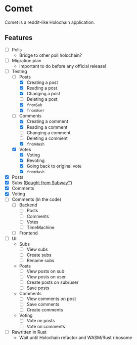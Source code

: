 # Comet
Comet is a reddit-like Holochain application.

## Features

- [ ] Polls
    - Bridge to other poll holochain?
- [ ] Migration plan
    - Important to do before any official release!
- [ ] Testing
    - [ ] Posts
        - [x] Creating a post
        - [x] Reading a post
        - [x] Changing a post
        - [ ] Deleting a post
        - [x] `fromSub`
        - [x] `fromUser`
    - [ ] Comments
        - [x] Creating a comment
        - [x] Reading a comment
        - [ ] Changing a comment
        - [ ] Deleting a comment
        - [x] `fromHash`
    - [x] Votes
        - [x] Voting
        - [x] Revoting
        - [x] Going back to original vote
        - [x] `fromHash`
- [x] Posts
- [x] Subs ([Bought from Subway™](https://youtu.be/oQYwFND7rHE))
- [x] Comments
- [x] Voting
- [ ] Comments (in the code)
    - [ ] Backend
        - [ ] Posts
        - [ ] Comments
        - [ ] Votes
        - [ ] TimeMachine
    - [ ] Frontend
- [ ] UI
    - Subs
        - [ ] View subs
        - [ ] Create subs
        - [ ] Rename subs
    - Posts
        - [ ] View posts on sub
        - [ ] View posts on user
        - [ ] Create posts on sub/user
        - [ ] Save posts
    - Comments
        - [ ] View comments on post
        - [ ] Save comments
        - [ ] Create comments
    - Voting
        - [ ] Vote on posts
        - [ ] Vote on comments
- [ ] Rewritten in Rust
    - Wait until Holochain refactor and WASM/Rust ribosome